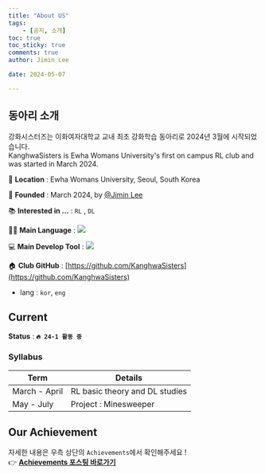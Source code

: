 ```yaml
---
title: "About US"
tags: 
    - [공지, 소개]
toc: true
toc_sticky: true
comments: true
author: Jimin Lee

date: 2024-05-07

---
```

## 동아리 소개 
강화시스터즈는 이화여자대학교 교내 최초 강화학습 동아리로 2024년 3월에 시작되었습니다.  
KanghwaSisters is Ewha Womans University's first on campus RL club and was started in March 2024.  

📍 **Location** : Ewha Womans University, Seoul, South Korea  

🏁 **Founded** : March 2024, by [@Jimin Lee](https://github.com/Tonnonssi)  

📚 **Interested in ...** : `RL` , `DL`  

👩‍💻 **Main Language** : <img src="https://img.shields.io/badge/Python-3776AB?style=flat-square&logo=Python&logoColor=white"/>   

💻 **Main Develop Tool** : <img src="https://img.shields.io/badge/Pytorch-EE4C2C?style=flat-square&logo=pytorch&logoColor=white"/>

🏠 **Club GitHub** : [https://github.com/KanghwaSisters](https://github.com/KanghwaSisters)
- lang : `kor`, `eng`


## Current 
**Status** : **`🔥 24-1 활동 중`** 

### Syllabus

| Term | Details |
| -- | -- | 
| March - April | RL basic theory and DL studies | 
| May - July | Project : Minesweeper |  

## Our Achievement 
자세한 내용은 우측 상단의 `Achievements`에서 확인해주세요 !  
👉 [**Achievements 포스팅 바로가기**](https://kanghwasisters.github.io/Achievements/)
